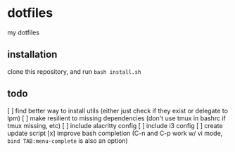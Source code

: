 # dotfiles
my dotfiles

## installation
clone this repository, and run `bash install.sh`

## todo
[ ] find better way to install utils (either just check if they exist or delegate to lpm)
[ ] make resilient to missing dependencies (don't use tmux in bashrc if tmux missing, etc)
[ ] include alacritty config
[ ] include i3 config
[ ] create update script
[x] improve bash completion (C-n and C-p work w/ vi mode, `bind TAB:menu-complete` is also an option)

